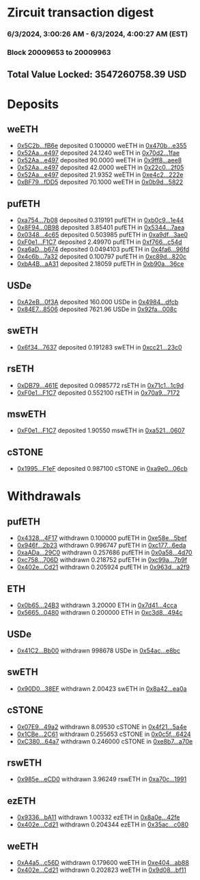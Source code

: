 # Zircuit transaction digest
### 6/3/2024, 3:00:26 AM - 6/3/2024, 4:00:27 AM (EST)
### Block 20009653 to 20009963

## Total Value Locked: 3547260758.39 USD

# Deposits
## weETH
- [0x5C2b...fB6e](https://etherscan.io/address/0x5C2b1F6F95c9134cFd6fd817D9169054F31AfB6e) deposited 0.100000 weETH in [0x470b...e355](https://etherscan.io/tx/0x5C2b1F6F95c9134cFd6fd817D9169054F31AfB6e)
- [0x52Aa...e497](https://etherscan.io/address/0x52Aa899454998Be5b000Ad077a46Bbe360F4e497) deposited 24.1240 weETH in [0x70d2...1fae](https://etherscan.io/tx/0x52Aa899454998Be5b000Ad077a46Bbe360F4e497)
- [0x52Aa...e497](https://etherscan.io/address/0x52Aa899454998Be5b000Ad077a46Bbe360F4e497) deposited 90.0000 weETH in [0x9ff8...aee8](https://etherscan.io/tx/0x52Aa899454998Be5b000Ad077a46Bbe360F4e497)
- [0x52Aa...e497](https://etherscan.io/address/0x52Aa899454998Be5b000Ad077a46Bbe360F4e497) deposited 42.0000 weETH in [0x22c0...2f05](https://etherscan.io/tx/0x52Aa899454998Be5b000Ad077a46Bbe360F4e497)
- [0x52Aa...e497](https://etherscan.io/address/0x52Aa899454998Be5b000Ad077a46Bbe360F4e497) deposited 21.9352 weETH in [0xe4c2...222e](https://etherscan.io/tx/0x52Aa899454998Be5b000Ad077a46Bbe360F4e497)
- [0xBF79...fDD5](https://etherscan.io/address/0xBF796E96551339E70B45ec4D259372693D49fDD5) deposited 70.1000 weETH in [0x0b9d...5822](https://etherscan.io/tx/0xBF796E96551339E70B45ec4D259372693D49fDD5)
## pufETH
- [0xa754...7b08](https://etherscan.io/address/0xa75428e7d184a66BF54d9fFE484d6aB357137b08) deposited 0.319191 pufETH in [0xb0c9...1e44](https://etherscan.io/tx/0xa75428e7d184a66BF54d9fFE484d6aB357137b08)
- [0x8F94...0B98](https://etherscan.io/address/0x8F94557c6752155796C5eF4E3661f3DbC6910B98) deposited 3.85401 pufETH in [0x5344...7aea](https://etherscan.io/tx/0x8F94557c6752155796C5eF4E3661f3DbC6910B98)
- [0x0348...4c65](https://etherscan.io/address/0x03489FA7A136a580b6ef456182AE882fe98a4c65) deposited 0.503985 pufETH in [0xa9df...3ae0](https://etherscan.io/tx/0x03489FA7A136a580b6ef456182AE882fe98a4c65)
- [0xF0e1...F1C7](https://etherscan.io/address/0xF0e117936a8a1A16a09Ba7B3eE3E8A8aF5AFF1C7) deposited 2.49970 pufETH in [0xf766...c54d](https://etherscan.io/tx/0xF0e117936a8a1A16a09Ba7B3eE3E8A8aF5AFF1C7)
- [0xa6aD...b674](https://etherscan.io/address/0xa6aD0c04c5158DA05AFb9C197c15d7f9D4bCb674) deposited 0.0494103 pufETH in [0x4fa6...96fd](https://etherscan.io/tx/0xa6aD0c04c5158DA05AFb9C197c15d7f9D4bCb674)
- [0x4c6b...7a32](https://etherscan.io/address/0x4c6bAebE83A3fC45a97dA2d3D1e6b360627f7a32) deposited 0.100797 pufETH in [0xc89d...820c](https://etherscan.io/tx/0x4c6bAebE83A3fC45a97dA2d3D1e6b360627f7a32)
- [0xbA4B...aA31](https://etherscan.io/address/0xbA4B976A20Ca27F1A8CcFf80774B16C7cC7DaA31) deposited 2.18059 pufETH in [0xb90a...36ce](https://etherscan.io/tx/0xbA4B976A20Ca27F1A8CcFf80774B16C7cC7DaA31)
## USDe
- [0xA2eB...0f3A](https://etherscan.io/address/0xA2eBcE9e8FB7580F4D36a201f967FCfdDFcb0f3A) deposited 160.000 USDe in [0x4984...dfcb](https://etherscan.io/tx/0xA2eBcE9e8FB7580F4D36a201f967FCfdDFcb0f3A)
- [0x84E7...8506](https://etherscan.io/address/0x84E7452109D15572db23946AdEE7b4C65AaB8506) deposited 7621.96 USDe in [0x92fa...008c](https://etherscan.io/tx/0x84E7452109D15572db23946AdEE7b4C65AaB8506)
## swETH
- [0x6f34...7637](https://etherscan.io/address/0x6f346c42BAd9cEa98A896FC2F0a4416824d37637) deposited 0.191283 swETH in [0xcc21...23c0](https://etherscan.io/tx/0x6f346c42BAd9cEa98A896FC2F0a4416824d37637)
## rsETH
- [0xDB79...461E](https://etherscan.io/address/0xDB798d023E0DC6A1ECeAC3EB0fd1f665A1Ad461E) deposited 0.0985772 rsETH in [0x71c1...1c9d](https://etherscan.io/tx/0xDB798d023E0DC6A1ECeAC3EB0fd1f665A1Ad461E)
- [0xF0e1...F1C7](https://etherscan.io/address/0xF0e117936a8a1A16a09Ba7B3eE3E8A8aF5AFF1C7) deposited 0.552100 rsETH in [0x70a9...7172](https://etherscan.io/tx/0xF0e117936a8a1A16a09Ba7B3eE3E8A8aF5AFF1C7)
## mswETH
- [0xF0e1...F1C7](https://etherscan.io/address/0xF0e117936a8a1A16a09Ba7B3eE3E8A8aF5AFF1C7) deposited 1.90550 mswETH in [0xa521...0607](https://etherscan.io/tx/0xF0e117936a8a1A16a09Ba7B3eE3E8A8aF5AFF1C7)
## cSTONE
- [0x1995...F1eF](https://etherscan.io/address/0x199565d1E9F50F49ffBE46b6cCB1A30C6F45F1eF) deposited 0.987100 cSTONE in [0xa9e0...06cb](https://etherscan.io/tx/0x199565d1E9F50F49ffBE46b6cCB1A30C6F45F1eF)
# Withdrawals
## pufETH
- [0x4328...4F17](https://etherscan.io/address/0x4328D6A350269bD2f5BBCA157600e9f965444F17) withdrawn 0.100000 pufETH in [0xe58e...5bef](https://etherscan.io/tx/0x4328D6A350269bD2f5BBCA157600e9f965444F17)
- [0x946f...2b23](https://etherscan.io/address/0x946f0A98b1218522570567B1f74B9058E8802b23) withdrawn 0.996747 pufETH in [0xc177...6eda](https://etherscan.io/tx/0x946f0A98b1218522570567B1f74B9058E8802b23)
- [0xaADa...29C0](https://etherscan.io/address/0xaADaCde3EC0915235Aa2DE6018Ed0365E93C29C0) withdrawn 0.257686 pufETH in [0x0a58...4d70](https://etherscan.io/tx/0xaADaCde3EC0915235Aa2DE6018Ed0365E93C29C0)
- [0xc758...706D](https://etherscan.io/address/0xc7581963Fa79a9eD5056d5d77d03873493Ea706D) withdrawn 0.218752 pufETH in [0xc99a...7b9f](https://etherscan.io/tx/0xc7581963Fa79a9eD5056d5d77d03873493Ea706D)
- [0x402e...Cd21](https://etherscan.io/address/0x402e62E8797e0290626b4b1809f15561fB98Cd21) withdrawn 0.205924 pufETH in [0x963d...a2f9](https://etherscan.io/tx/0x402e62E8797e0290626b4b1809f15561fB98Cd21)
## ETH
- [0x0b65...24B3](https://etherscan.io/address/0x0b65D1531eFc678a1757406025a43Af577cc24B3) withdrawn 3.20000 ETH in [0x7d41...4cca](https://etherscan.io/tx/0x0b65D1531eFc678a1757406025a43Af577cc24B3)
- [0x5665...0480](https://etherscan.io/address/0x56656e5C76B5B552F5e89a82fc46912d95790480) withdrawn 0.200000 ETH in [0xc3d8...494c](https://etherscan.io/tx/0x56656e5C76B5B552F5e89a82fc46912d95790480)
## USDe
- [0x41C2...Bb00](https://etherscan.io/address/0x41C2646531ea4ff680C26c5dC9364b260BB1Bb00) withdrawn 998678 USDe in [0x54ac...e8bc](https://etherscan.io/tx/0x41C2646531ea4ff680C26c5dC9364b260BB1Bb00)
## swETH
- [0x90D0...38EF](https://etherscan.io/address/0x90D0C63F1ca29777b6Ab664DfEf29599fF1738EF) withdrawn 2.00423 swETH in [0x8a42...ea0a](https://etherscan.io/tx/0x90D0C63F1ca29777b6Ab664DfEf29599fF1738EF)
## cSTONE
- [0x07E9...49a2](https://etherscan.io/address/0x07E9aA40272429a4E2Ee072208FdEB76407249a2) withdrawn 8.09530 cSTONE in [0x4f21...5a4e](https://etherscan.io/tx/0x07E9aA40272429a4E2Ee072208FdEB76407249a2)
- [0x1CBe...2C61](https://etherscan.io/address/0x1CBeb878745F62b3645a283D29cFE472c0202C61) withdrawn 0.255653 cSTONE in [0x0c5f...6424](https://etherscan.io/tx/0x1CBeb878745F62b3645a283D29cFE472c0202C61)
- [0xC380...64a7](https://etherscan.io/address/0xC380Aef824b33e5c008d60d387166C6738a264a7) withdrawn 0.246000 cSTONE in [0xe8b7...a70e](https://etherscan.io/tx/0xC380Aef824b33e5c008d60d387166C6738a264a7)
## rswETH
- [0x985e...eCD0](https://etherscan.io/address/0x985eCf0C780C5cc5F29F721367A83Ce032A3eCD0) withdrawn 3.96249 rswETH in [0xa70c...1991](https://etherscan.io/tx/0x985eCf0C780C5cc5F29F721367A83Ce032A3eCD0)
## ezETH
- [0x9336...bA11](https://etherscan.io/address/0x93369BAB852BCDBe91AAdCfEFf7f3a97cEd4bA11) withdrawn 1.00332 ezETH in [0x8a0e...42fe](https://etherscan.io/tx/0x93369BAB852BCDBe91AAdCfEFf7f3a97cEd4bA11)
- [0x402e...Cd21](https://etherscan.io/address/0x402e62E8797e0290626b4b1809f15561fB98Cd21) withdrawn 0.204344 ezETH in [0x35ac...c080](https://etherscan.io/tx/0x402e62E8797e0290626b4b1809f15561fB98Cd21)
## weETH
- [0xA4a5...c56D](https://etherscan.io/address/0xA4a5743b5C61651F6fb6eF9E7b0782Fc1667c56D) withdrawn 0.179600 weETH in [0xe404...ab88](https://etherscan.io/tx/0xA4a5743b5C61651F6fb6eF9E7b0782Fc1667c56D)
- [0x402e...Cd21](https://etherscan.io/address/0x402e62E8797e0290626b4b1809f15561fB98Cd21) withdrawn 0.202823 weETH in [0x9d08...bf11](https://etherscan.io/tx/0x402e62E8797e0290626b4b1809f15561fB98Cd21)
